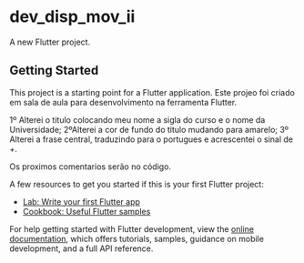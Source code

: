 # dev_disp_mov_ii

A new Flutter project.

## Getting Started

This project is a starting point for a Flutter application. Este projeo foi criado  em sala de aula para desenvolvimento na ferramenta Flutter.

1º Alterei o titulo  colocando meu nome a sigla do curso e o nome da Universidade;
2ºAlterei a cor de fundo do titulo mudando para amarelo;
3º Alterei a frase central, traduzindo para o portugues  e acrescentei o sinal de +.

Os proximos comentarios serão no código.


A few resources to get you started if this is your first Flutter project:

- [Lab: Write your first Flutter app](https://docs.flutter.dev/get-started/codelab)
- [Cookbook: Useful Flutter samples](https://docs.flutter.dev/cookbook)

For help getting started with Flutter development, view the
[online documentation](https://docs.flutter.dev/), which offers tutorials,
samples, guidance on mobile development, and a full API reference.
